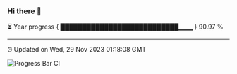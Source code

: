 ### Hi there 👋

⏳ Year progress { ███████████████████████████▁▁▁ } 90.97 %

---

⏰ Updated on Wed, 29 Nov 2023 01:18:08 GMT

![Progress Bar CI](https://github.com/ZhaoGui/ZhaoGui/workflows/Progress%20Bar%20CI/badge.svg)
